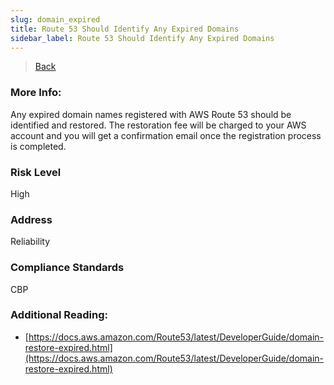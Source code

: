 ```yaml
---
slug: domain_expired
title: Route 53 Should Identify Any Expired Domains
sidebar_label: Route 53 Should Identify Any Expired Domains
---
```

> [Back](../../route53monitoring)

### More Info:
Any expired domain names registered with AWS Route 53 should be identified and restored. The restoration fee will be charged to your AWS account and you will get a confirmation email once the registration process is completed.

### Risk Level
High

### Address
Reliability

### Compliance Standards
CBP

### Additional Reading:
- [https://docs.aws.amazon.com/Route53/latest/DeveloperGuide/domain-restore-expired.html](https://docs.aws.amazon.com/Route53/latest/DeveloperGuide/domain-restore-expired.html) 

